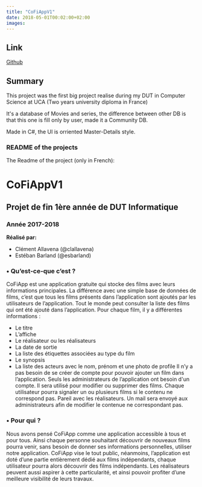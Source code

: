 ```yaml
---
title: "CoFiAppV1"
date: 2018-05-01T00:02:00+02:00
images:
---
```


## Link
[Github](https://github.com/clallavena/CoFiAppV1)

## Summary
This project was the first big project realise during my DUT in Computer Science at UCA (Two years university diploma in France)

It's a database of Movies and series, the difference between other DB is that this one is fill only by user, made it a Community DB.

Made in C#, the UI is orriented Master-Details style.

### README of the projects
The Readme of the project (only in French):

# CoFiAppV1
## Projet de  fin 1ère année de DUT Informatique
### Année 2017-2018

**Réalisé par:**
* Clément Allavena (@clallavena)
* Estéban Barland (@esbarland)

### • Qu’est-ce-que c’est ? ###
CoFiApp est une application gratuite qui stocke des films avec leurs informations principales. La
différence avec une simple base de données de films, c’est que tous les films présents dans
l’application sont ajoutés par les utilisateurs de l’application. Tout le monde peut consulter la liste
des films qui ont été ajouté dans l’application. Pour chaque film, il y a différentes informations :
- Le titre
- L’affiche
- Le réalisateur ou les réalisateurs
- La date de sortie
- La liste des étiquettes associées au type du film
- Le synopsis
- La liste des acteurs avec le nom, prénom et une photo de profile
Il n’y a pas besoin de se créer de compte pour pouvoir ajouter un film dans l’application. Seuls les
administrateurs de l’application ont besoin d'un compte. Il sera utilisé pour modifier ou supprimer des
films.
Chaque utilisateur pourra signaler un ou plusieurs films si le contenu ne correspond pas. Pareil avec
les réalisateurs. Un mail sera envoyé aux administrateurs afin de modifier le contenue ne correspondant pas.

### • Pour qui ? ###
Nous avons pensé CoFiApp comme une application accessible à tous et pour tous. Ainsi
chaque personne souhaitant découvrir de nouveaux films pourra venir, sans besoin de
donner ses informations personnelles, utiliser notre application.
CoFiApp vise le tout public, néanmoins, l’application est doté d’une partie entièrement
dédié aux films indépendants, chaque utilisateur pourra alors découvrir des films
indépendants. Les réalisateurs peuvent aussi aspirer à cette particularité, et ainsi
pouvoir profiter d’une meilleure visibilité de leurs travaux.